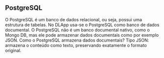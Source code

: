 ## PostgreSQL
O PostgreSQL é um banco de dados relacional, ou seja, possui uma estrutura de tabelas.
No DLApp usa-se o PostgreSQL como banco de dados documental.
O PostgreSQL não é um banco documental nativo, como o Mongo DB, mas ele pode armazenar dados documentais como por exemplo JSON.
Como o PostgreSQL armazena dados documentais?
Tipo JSON: armazena o conteúdo como texto, preservando exatamente o formato original. 
